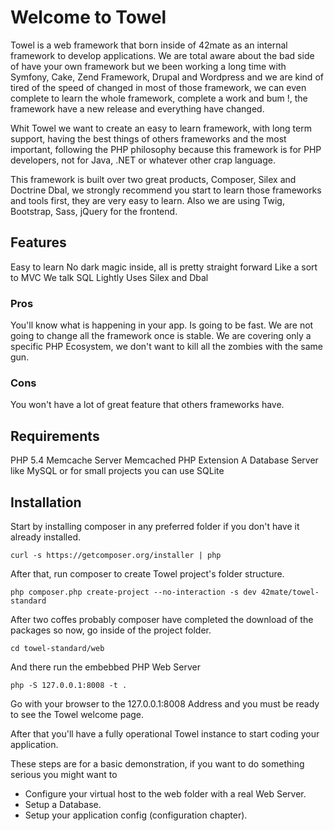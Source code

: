 Welcome to Towel
===============

Towel is a web framework that born inside of 42mate as an internal framework to develop applications.
We are total aware about the bad side of have your own framework but we been working a long time with Symfony, Cake, Zend Framework, Drupal and Wordpress
and we are kind of tired of the speed of changed in most of those framework, we can even complete to learn the whole
framework, complete a work and bum !, the framework have a new release and everything have changed.

Whit Towel we want to create an easy to learn framework, with long term support, having the best things of others frameworks
and the most important, following the PHP philosophy because this framework is for PHP developers,
not for Java, .NET or whatever other crap language.

This framework is built over two great products, Composer, Silex and Doctrine Dbal, we strongly recommend you start to
learn those frameworks and tools first, they are very easy to learn. Also we are using Twig,
Bootstrap, Sass, jQuery for the frontend.

## Features

Easy to learn
No dark magic inside, all is pretty straight forward
Like a sort to MVC
We talk SQL
Lightly
Uses Silex and Dbal

### Pros

You'll know what is happening in your app.
Is going to be fast.
We are not going to change all the framework once is stable.
We are covering only a specific PHP Ecosystem, we don't want to kill all the zombies with the same gun.

### Cons

You won't have a lot of great feature that others frameworks have.

## Requirements

PHP 5.4
Memcache Server
Memcached PHP Extension
A Database Server like MySQL or for small projects you can use SQLite


## Installation

Start by installing composer in any preferred folder if you don't have it already installed.

    curl -s https://getcomposer.org/installer | php
    
After that, run composer to create Towel project's folder structure.

    php composer.php create-project --no-interaction -s dev 42mate/towel-standard

After two coffes probably composer have completed the download of the packages so now, go inside of the project folder.

    cd towel-standard/web
    
And there run the embebbed PHP Web Server 

    php -S 127.0.0.1:8008 -t .
    
Go with your browser to the 127.0.0.1:8008 Address and you must be ready to see the Towel welcome page.

After that you'll have a fully operational Towel instance to start coding your application.

These steps are for a basic demonstration, if you want to do something serious you might want to

 * Configure your virtual host to the web folder with a real Web Server.
 * Setup a Database.
 * Setup your application config (configuration chapter).


